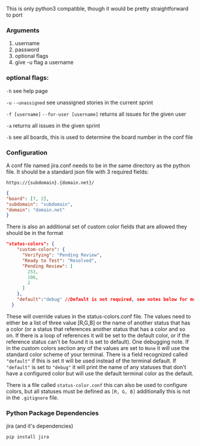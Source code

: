 This is only python3 compatible, though it would be pretty straightforward to port

### Arguments
1. username
2. password
3. optional flags
4. give -u flag a username


### optional flags:
`-h` see help page


`-u` `--unassigned` see unassigned stories in the current sprint


`-f [username]` `--for-user [username]` returns all issues for the given user


`-a` returns all issues in the given sprint


`-b` see all boards, this is used to determine the board number in the conf file

### Configuration
A conf file named jira.conf needs to be in the same directory as the python file. It should be a standard json file with 3 required fields:

`https://{subdomain}.{domain.net}/`

```json
{
"board": [7, 2],
"subdomain": "subdomain",
"domain": "domain.net"
}
```

There is also an additional set of custom color fields that are allowed they should be in the format 

```json
"status-colors": {
    "custom-colors": {
      "Verifying": "Pending Review",
      "Ready to Test": "Resolved",
      "Pending Review": [
        253,
        106,
        2
      ]
    },
    "default":"debug" //Default is not required, see notes below for more info
  }
```

These will override values in the status-colors.conf file. The values need to either be a list of three value [R,G,B] or the name of another status that has a color (or a status that references another status that has a color and so on. If there is a loop of references it will be set to the default color, or if the reference status can't be found it is set to default). One debugging note. If in the custom colors section any of the values are set to `None` it will use the standard color scheme of your terminal. There is a field recognized called `"default"` if this is set it will be used instead of the terminal default. If `"default"` is set to `"debug"` it will print the name of any statuses that don't have a configured color but will use the default terminal color as the default.

There is a file called `status-color.conf` this can also be used to configure colors, but all statuses must be defined as `[R, G, B]` additionally this is not in the `.gitignore` file.

### Python Package Dependencies
jira (and it's dependencies)

`pip install jira`
